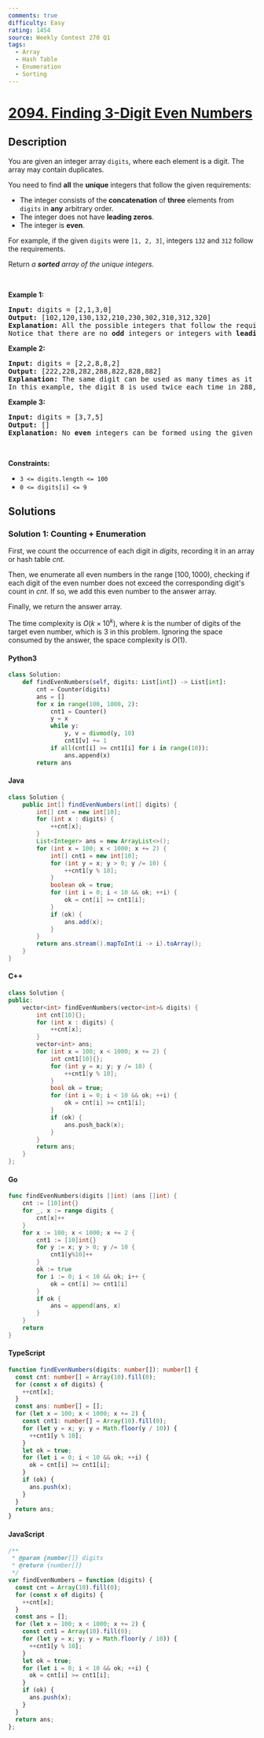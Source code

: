 ```yaml
---
comments: true
difficulty: Easy
rating: 1454
source: Weekly Contest 270 Q1
tags:
  - Array
  - Hash Table
  - Enumeration
  - Sorting
---
```


<!-- problem:start -->

# [2094. Finding 3-Digit Even Numbers](https://leetcode.com/problems/finding-3-digit-even-numbers)


## Description

<!-- description:start -->

<p>You are given an integer array <code>digits</code>, where each element is a digit. The array may contain duplicates.</p>

<p>You need to find <strong>all</strong> the <strong>unique</strong> integers that follow the given requirements:</p>

<ul>
	<li>The integer consists of the <strong>concatenation</strong> of <strong>three</strong> elements from <code>digits</code> in <strong>any</strong> arbitrary order.</li>
	<li>The integer does not have <strong>leading zeros</strong>.</li>
	<li>The integer is <strong>even</strong>.</li>
</ul>

<p>For example, if the given <code>digits</code> were <code>[1, 2, 3]</code>, integers <code>132</code> and <code>312</code> follow the requirements.</p>

<p>Return <em>a <strong>sorted</strong> array of the unique integers.</em></p>

<p>&nbsp;</p>
<p><strong class="example">Example 1:</strong></p>

<pre>
<strong>Input:</strong> digits = [2,1,3,0]
<strong>Output:</strong> [102,120,130,132,210,230,302,310,312,320]
<strong>Explanation:</strong> All the possible integers that follow the requirements are in the output array. 
Notice that there are no <strong>odd</strong> integers or integers with <strong>leading zeros</strong>.
</pre>

<p><strong class="example">Example 2:</strong></p>

<pre>
<strong>Input:</strong> digits = [2,2,8,8,2]
<strong>Output:</strong> [222,228,282,288,822,828,882]
<strong>Explanation:</strong> The same digit can be used as many times as it appears in digits. 
In this example, the digit 8 is used twice each time in 288, 828, and 882. 
</pre>

<p><strong class="example">Example 3:</strong></p>

<pre>
<strong>Input:</strong> digits = [3,7,5]
<strong>Output:</strong> []
<strong>Explanation:</strong> No <strong>even</strong> integers can be formed using the given digits.
</pre>

<p>&nbsp;</p>
<p><strong>Constraints:</strong></p>

<ul>
	<li><code>3 &lt;= digits.length &lt;= 100</code></li>
	<li><code>0 &lt;= digits[i] &lt;= 9</code></li>
</ul>

<!-- description:end -->

## Solutions

<!-- solution:start -->

### Solution 1: Counting + Enumeration

First, we count the occurrence of each digit in $\textit{digits}$, recording it in an array or hash table $\textit{cnt}$.

Then, we enumerate all even numbers in the range $[100, 1000)$, checking if each digit of the even number does not exceed the corresponding digit's count in $\textit{cnt}$. If so, we add this even number to the answer array.

Finally, we return the answer array.

The time complexity is $O(k \times 10^k)$, where $k$ is the number of digits of the target even number, which is $3$ in this problem. Ignoring the space consumed by the answer, the space complexity is $O(1)$.

<!-- tabs:start -->

#### Python3

```python
class Solution:
    def findEvenNumbers(self, digits: List[int]) -> List[int]:
        cnt = Counter(digits)
        ans = []
        for x in range(100, 1000, 2):
            cnt1 = Counter()
            y = x
            while y:
                y, v = divmod(y, 10)
                cnt1[v] += 1
            if all(cnt[i] >= cnt1[i] for i in range(10)):
                ans.append(x)
        return ans
```

#### Java

```java
class Solution {
    public int[] findEvenNumbers(int[] digits) {
        int[] cnt = new int[10];
        for (int x : digits) {
            ++cnt[x];
        }
        List<Integer> ans = new ArrayList<>();
        for (int x = 100; x < 1000; x += 2) {
            int[] cnt1 = new int[10];
            for (int y = x; y > 0; y /= 10) {
                ++cnt1[y % 10];
            }
            boolean ok = true;
            for (int i = 0; i < 10 && ok; ++i) {
                ok = cnt[i] >= cnt1[i];
            }
            if (ok) {
                ans.add(x);
            }
        }
        return ans.stream().mapToInt(i -> i).toArray();
    }
}
```

#### C++

```cpp
class Solution {
public:
    vector<int> findEvenNumbers(vector<int>& digits) {
        int cnt[10]{};
        for (int x : digits) {
            ++cnt[x];
        }
        vector<int> ans;
        for (int x = 100; x < 1000; x += 2) {
            int cnt1[10]{};
            for (int y = x; y; y /= 10) {
                ++cnt1[y % 10];
            }
            bool ok = true;
            for (int i = 0; i < 10 && ok; ++i) {
                ok = cnt[i] >= cnt1[i];
            }
            if (ok) {
                ans.push_back(x);
            }
        }
        return ans;
    }
};
```

#### Go

```go
func findEvenNumbers(digits []int) (ans []int) {
	cnt := [10]int{}
	for _, x := range digits {
		cnt[x]++
	}
	for x := 100; x < 1000; x += 2 {
		cnt1 := [10]int{}
		for y := x; y > 0; y /= 10 {
			cnt1[y%10]++
		}
		ok := true
		for i := 0; i < 10 && ok; i++ {
			ok = cnt[i] >= cnt1[i]
		}
		if ok {
			ans = append(ans, x)
		}
	}
	return
}
```

#### TypeScript

```ts
function findEvenNumbers(digits: number[]): number[] {
  const cnt: number[] = Array(10).fill(0);
  for (const x of digits) {
    ++cnt[x];
  }
  const ans: number[] = [];
  for (let x = 100; x < 1000; x += 2) {
    const cnt1: number[] = Array(10).fill(0);
    for (let y = x; y; y = Math.floor(y / 10)) {
      ++cnt1[y % 10];
    }
    let ok = true;
    for (let i = 0; i < 10 && ok; ++i) {
      ok = cnt[i] >= cnt1[i];
    }
    if (ok) {
      ans.push(x);
    }
  }
  return ans;
}
```

#### JavaScript

```js
/**
 * @param {number[]} digits
 * @return {number[]}
 */
var findEvenNumbers = function (digits) {
  const cnt = Array(10).fill(0);
  for (const x of digits) {
    ++cnt[x];
  }
  const ans = [];
  for (let x = 100; x < 1000; x += 2) {
    const cnt1 = Array(10).fill(0);
    for (let y = x; y; y = Math.floor(y / 10)) {
      ++cnt1[y % 10];
    }
    let ok = true;
    for (let i = 0; i < 10 && ok; ++i) {
      ok = cnt[i] >= cnt1[i];
    }
    if (ok) {
      ans.push(x);
    }
  }
  return ans;
};
```

<!-- tabs:end -->

<!-- solution:end -->

<!-- problem:end -->
